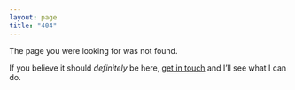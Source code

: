 ```yaml
---
layout: page
title: "404"
---
```


The page you were looking for was not found.

If you believe it should _definitely_ be here, [get in touch](mailto:apaunchev@gmail.com) and I’ll see what I can do.
